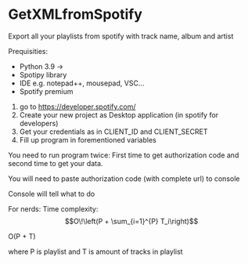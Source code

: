 # GetXMLfromSpotify
Export all your playlists from spotify with track name, album and artist


Prequisities:
 - Python 3.9 ->
 - Spotipy library
 - IDE e.g. notepad++, mousepad, VSC... 
 - Spotify premium

1. go to https://developer.spotify.com/
2. Create your new project as Desktop application (in spotify for developers)
3. Get your credentials as in CLIENT_ID and CLIENT_SECRET
4. Fill up program in forementioned variables

You need to run program twice:
First time to get authorization code and second time to get your data. 

You will need to paste authorization code (with complete url) to console

Console will tell what to do


For nerds:
Time complexity:
$$O\!\left(P + \sum_{i=1}^{P} T_i\right)$$

O(P + T)

where P is playlist and T is amount of tracks in playlist
